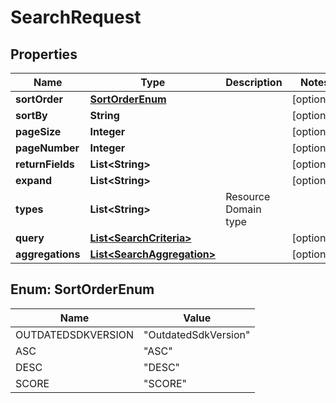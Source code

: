 
# SearchRequest

## Properties
Name | Type | Description | Notes
------------ | ------------- | ------------- | -------------
**sortOrder** | [**SortOrderEnum**](#SortOrderEnum) |  |  [optional]
**sortBy** | **String** |  |  [optional]
**pageSize** | **Integer** |  |  [optional]
**pageNumber** | **Integer** |  |  [optional]
**returnFields** | **List&lt;String&gt;** |  |  [optional]
**expand** | **List&lt;String&gt;** |  |  [optional]
**types** | **List&lt;String&gt;** | Resource Domain type | 
**query** | [**List&lt;SearchCriteria&gt;**](SearchCriteria.md) |  |  [optional]
**aggregations** | [**List&lt;SearchAggregation&gt;**](SearchAggregation.md) |  |  [optional]


<a name="SortOrderEnum"></a>
## Enum: SortOrderEnum
Name | Value
---- | -----
OUTDATEDSDKVERSION | &quot;OutdatedSdkVersion&quot;
ASC | &quot;ASC&quot;
DESC | &quot;DESC&quot;
SCORE | &quot;SCORE&quot;



